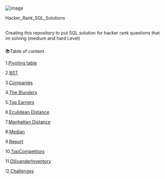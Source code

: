 # 
![image](https://github.com/DeepanRaju-exe/Hacker_Rank_SQL_Solutions/assets/68472546/d415fb65-7ea7-4644-a4b7-a7f7865acc1f)

Hacker_Rank_SQL_Solutions

##
Creating this repository to put SQL solution for hacker rank questions that im solving (medium and hard Level) 

###
📚Table of content

1.[Pivoting table](https://github.com/DeepanRaju-exe/Hacker_Rank_SQL_Solutions/blob/main/1.PivotOccupation.md)

2.[BST](https://github.com/DeepanRaju-exe/Hacker_Rank_SQL_Solutions/blob/main/2.BST.md)

3.[Companies](https://github.com/DeepanRaju-exe/Hacker_Rank_SQL_Solutions/blob/main/3.companies.md)

4.[The Blunders](https://github.com/DeepanRaju-exe/Hacker_Rank_SQL_Solutions/blob/main/4.The%20Blunder.md)

5.[Top Earners](https://github.com/DeepanRaju-exe/Hacker_Rank_SQL_Solutions/blob/main/5.TopEarners.md)

6.[Eculidean Distance](https://github.com/DeepanRaju-exe/Hacker_Rank_SQL_Solutions/blob/main/6.Euclidean%20Distance.md)

7.[Manhattan Distance](https://github.com/DeepanRaju-exe/Hacker_Rank_SQL_Solutions/blob/main/7.Manhattan%20Distance.md)

8.[Median](https://github.com/DeepanRaju-exe/Hacker_Rank_SQL_Solutions/blob/main/8.Median.md)

9.[Report](https://github.com/DeepanRaju-exe/Hacker_Rank_SQL_Solutions/blob/main/09.Report.md)

10.[TopCompetitors](https://github.com/DeepanRaju-exe/Hacker_Rank_SQL_Solutions/blob/main/10.TopCompetitors.md)

11.[OllivanderInventory](https://github.com/DeepanRaju-exe/Hacker_Rank_SQL_Solutions/blob/main/11.OllivanderInventory.md)

!2.[Challenges](https://github.com/DeepanRaju-exe/Hacker_Rank_SQL_Solutions/blob/main/12.Challenges.md)
